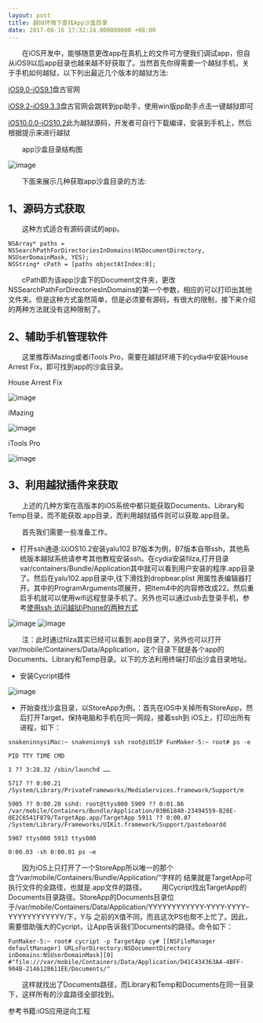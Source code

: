 ```yaml
---
layout: post
title: 越狱环境下查找App沙盒目录
date: 2017-08-16 17:32:24.000000000 +08:00
---
```



&emsp;&emsp;在iOS开发中，能够随意更改app在真机上的文件可方便我们调试app，但自从iOS9以后app目录也越来越不好获取了。当然首先你得需要一个越狱手机，关于手机如何越狱，以下列出最近几个版本的越狱方法:

[iOS9.0-iOS9.1](http://9.pangu.io/)盘古官网

[iOS9.2-iOS9.3.3](http://www.pangu.io/?flag=cn)盘古官网会跳转到pp助手，使用win版pp助手点击一键越狱即可

[iOS10.0.0-iOS10.2](https://github.com/kpwn/yalu102)此为越狱源码，开发者可自行下载编译，安装到手机上，然后根据提示来进行越狱

&emsp;&emsp;app沙盒目录结构图

![image](https://developer.apple.com/library/content/documentation/FileManagement/Conceptual/FileSystemProgrammingGuide/art/ios_app_layout_2x.png)

&emsp;&emsp;下面来展示几种获取app沙盒目录的方法:

1、源码方式获取
---
&emsp;&emsp;这种方式适合有源码调试的app。
```objc
NSArray* paths = NSSearchPathForDirectoriesInDomains(NSDocumentDirectory, NSUserDomainMask, YES);
NSString* cPath = [paths objectAtIndex:0];
```
&emsp;&emsp;cPath即为该app沙盒下的Document文件夹，更改NSSearchPathForDirectoriesInDomains的第一个参数，相应的可以打印出其他文件夹。但是这种方式虽然简单，但是必须要有源码，有很大的限制，接下来介绍的两种方法就没有这种限制了。

2、辅助手机管理软件
---
&emsp;&emsp;这里推荐iMazing或者iTools Pro，需要在越狱环境下的cydia中安装House Arrest Fix，即可找到app的沙盒目录。

House Arrest Fix

![image](http://wx3.sinaimg.cn/mw690/a9a6744agy1filinurxcvj20ku112jus.jpg)

iMazing

![image](http://wx2.sinaimg.cn/mw690/a9a6744agy1filiho25ljj211g0nnjy7.jpg)

iTools Pro

![image](http://wx1.sinaimg.cn/mw690/a9a6744agy1filii2o5mdj20rs0hrwk1.jpg)

3、利用越狱插件来获取
---
&emsp;&emsp;上述的几种方案在高版本的iOS系统中都只能获取Documents、Library和Temp目录，而不能获取.app目录，而利用越狱插件则可以获取.app目录。

&emsp;&emsp;首先我们需要一些准备工作。

* 打开ssh通道:以iOS10.2安装yalu102 B7版本为例，B7版本自带ssh，其他系统版本越狱系统请参考其他教程安装ssh。在cydia安装filza,打开目录var/containers/Bundle/Application其中就可以看到用户安装的程序.app目录了。然后在yalu102.app目录中,往下滑找到dropbear.plist 用属性表编辑器打开。其中的ProgramArguments项展开，把ltem4中的内容修改成22。然后重启手机就可以使用wifi远程登录手机了。另外也可以通过usb去登录手机，参考[使用ssh 访问越狱iPhone的两种方式](http://blog.csdn.net/woaizijiheni/article/details/49181295)

![image](http://wx1.sinaimg.cn/mw690/a9a6744agy1filki4gzesj20ku112aew.jpg)
![image](http://www.fengimg.com/data/attachment/forum/201702/01/215808a7pejtvto1t21m7t.png)

&emsp;&emsp;注：此时通过filza其实已经可以看到.app目录了，另外也可以打开     var/mobile/Containers/Data/Application，这个目录下就是各个app的Documents、Library和Temp目录。以下的方法利用终端打印出沙盒目录地址。

* 安装Cycript插件

![image](http://wx1.sinaimg.cn/mw690/a9a6744agy1filkyjvq85j20ku112wkk.jpg)

* 开始查找沙盒目录，以StoreApp为例。：首先在iOS中关掉所有StoreApp，然后打开Target，保持电脑和手机在同一网段，接着ssh到 iOS上，打印出所有进程，如下：

```
snakeninnysiMac:~ snakeninny$ ssh root@iOSIP FunMaker-5:~ root# ps -e

PID TTY TIME CMD

1 ?? 3:28.32 /sbin/launchd ……

5717 ?? 0:00.21 /System/Library/PrivateFrameworks/MediaServices.framework/Support/m

5905 ?? 0:00.20 sshd: root@ttys000 5909 ?? 0:01.86 /var/mobile/Containers/Bundle/Application/03B61840-23494559-B28E-0E2C6541F879/TargetApp.app/TargetApp 5911 ?? 0:00.07 /System/Library/Frameworks/UIKit.framework/Support/pasteboardd

5907 ttys000 5913 ttys000

0:00.03 -sh 0:00.01 ps –e
```

&emsp;&emsp;因为iOS上只打开了一个StoreApp所以唯一的那个含“/var/mobile/Containers/Bundle/Application/”字样的 结果就是TargetApp可执行文件的全路径，也就是.app文件的路径。
&emsp;&emsp;用Cycript找出TargetApp的Documents目录路径。StoreApp的Documents目录位 于/var/mobile/Containers/Data/Application/YYYYYYYYYYYY-YYYY-YYYY–YYYYYYYYYYYY/下，Y与 之前的X值不同，而且这次PS也帮不上忙了。因此， 需要借助强大的Cycript，让App告诉我们Documents的路径。命令如下：

```
FunMaker-5:~ root# cycript -p TargetApp cy# [[NSFileManager defaultManager] URLsForDirectory:NSDocumentDirectory inDomains:NSUserDomainMask][0] #"file:///var/mobile/Containers/Data/Application/D41C434363AA-4BFF-904B-2146128611EE/Documents/"
```

&emsp;&emsp;这样就找出了Documents路径，而Library和Temp和Documents在同一目录下，这样所有的沙盒路径全部找到。




参考书籍:iOS应用逆向工程
